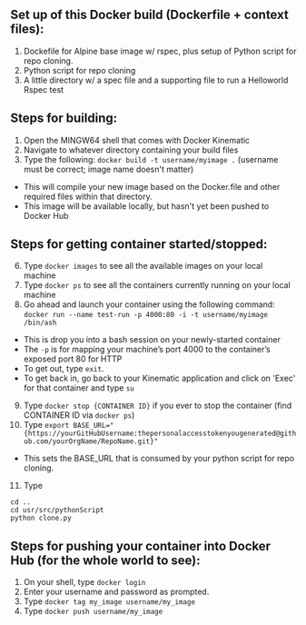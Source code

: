 ## Set up of this Docker build (Dockerfile + context files):
1. Dockefile for Alpine base image w/ rspec, plus setup of Python script for repo cloning.
2. Python script for repo cloning
3. A little directory w/ a spec file and a supporting file to run a Helloworld Rspec test

## Steps for building:
1. Open the MINGW64 shell that comes with Docker Kinematic
2. Navigate to whatever directory containing your build files
3. Type the following: `docker build -t username/myimage .` (username must be correct; image name doesn't matter)
* This will compile your new image based on the Docker.file and other required files within that directory.
* This image will be available locally, but hasn't yet been pushed to Docker Hub

## Steps for getting container started/stopped:
6. Type `docker images` to see all the available images on your local machine
7. Type `docker ps` to see all the containers currently running on your local machine
8. Go ahead and launch your container using the following command: `docker run --name test-run -p 4000:80 -i -t username/myimage /bin/ash`
* This is drop you into a bash session on your newly-started container
* The `-p` is for mapping your machine’s port 4000 to the container’s exposed port 80 for HTTP
* To get out, type `exit`.
* To get back in, go back to your Kinematic application and click on 'Exec' for that container and type `su`
9. Type `docker stop {CONTAINER ID}` if you ever to stop the container (find CONTAINER ID via `docker ps`)
10. Type `export BASE_URL="{https://yourGitHubUsername:thepersonalaccesstokenyougenerated@github.com/yourOrgName/RepoName.git}"`
* This sets the BASE_URL that is consumed by your python script for repo cloning.
11. Type 
```cd ..
cd ..
cd usr/src/pythonScript
python clone.py
```

## Steps for pushing your container into Docker Hub (for the whole world to see):
1. On your shell, type `docker login`
2. Enter your username and password as prompted.
3. Type `docker tag my_image username/my_image`
4. Type `docker push username/my_image`

